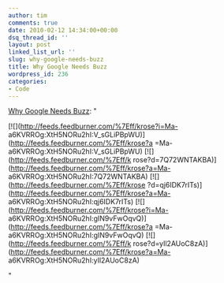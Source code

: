 ```yaml
---
author: tim
comments: true
date: 2010-02-12 14:34:00+00:00
dsq_thread_id: ''
layout: post
linked_list_url: ''
slug: why-google-needs-buzz
title: Why Google Needs Buzz
wordpress_id: 236
categories:
- Code
---
```


[Why Google Needs Buzz](http://kevinrose.com/post/385156078): "

[![](http://feeds.feedburner.com/%7Eff/krose?i=Ma-
a6KVRROg:XtH5NORu2hI:V_sGLiPBpWU)](http://feeds.feedburner.com/%7Eff/krose?a
=Ma-a6KVRROg:XtH5NORu2hI:V_sGLiPBpWU) [![](http://feeds.feedburner.com/%7Eff/k
rose?d=7Q72WNTAKBA)](http://feeds.feedburner.com/%7Eff/krose?a=Ma-
a6KVRROg:XtH5NORu2hI:7Q72WNTAKBA) [![](http://feeds.feedburner.com/%7Eff/krose
?d=qj6IDK7rITs)](http://feeds.feedburner.com/%7Eff/krose?a=Ma-
a6KVRROg:XtH5NORu2hI:qj6IDK7rITs)
[![](http://feeds.feedburner.com/%7Eff/krose?i=Ma-
a6KVRROg:XtH5NORu2hI:gIN9vFwOqvQ)](http://feeds.feedburner.com/%7Eff/krose?a
=Ma-a6KVRROg:XtH5NORu2hI:gIN9vFwOqvQ) [![](http://feeds.feedburner.com/%7Eff/k
rose?d=yIl2AUoC8zA)](http://feeds.feedburner.com/%7Eff/krose?a=Ma-
a6KVRROg:XtH5NORu2hI:yIl2AUoC8zA)

"

